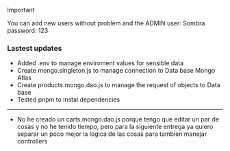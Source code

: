 > [!IMPORTANT]
> You can add new users without problem and the ADMIN user: Sombra password: 123

### Lastest updates

- Added .env to manage enviroment values for sensible data
- Create mongo.singleton.js to manage connection to Data base Mongo Atlas
- Create products.mongo.dao.js to manage the request of objects to Data base
- Tested pnpm to instal dependencies
----

- No he creado un carts.mongo.dao.js porque tengo que editar un par de cosas y no he tenido tiempo, pero para la siguiente entrega ya quiero separar un poco mejor la logica de las cosas para tambien manejar controllers